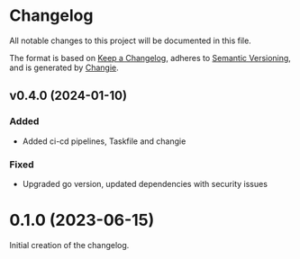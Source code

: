 # Changelog
All notable changes to this project will be documented in this file.

The format is based on [Keep a Changelog](https://keepachangelog.com/en/1.0.0/),
adheres to [Semantic Versioning](https://semver.org/spec/v2.0.0.html),
and is generated by [Changie](https://github.com/miniscruff/changie).


## v0.4.0 (2024-01-10)
### Added
* Added ci-cd pipelines, Taskfile and changie
### Fixed
* Upgraded go version, updated dependencies with security issues
# 0.1.0 (2023-06-15)
Initial creation of the changelog.
